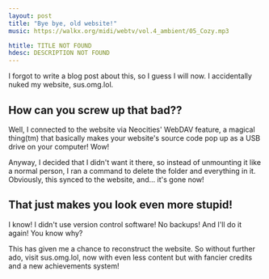 ```yaml
---
layout: post
title: "Bye bye, old website!"
music: https://walkx.org/midi/webtv/vol.4_ambient/05_Cozy.mp3

htitle: TITLE NOT FOUND
hdesc: DESCRIPTION NOT FOUND
---
```


I forgot to write a blog post about this, so I guess I will now. I accidentally nuked my website, sus.omg.lol.

## How can you screw up that bad??

Well, I connected to the website via Neocities' WebDAV feature, a magical thing(tm) that basically makes your website's source code pop up as a USB drive on your computer! Wow!

Anyway, I decided that I didn't want it there, so instead of unmounting it like a normal person, I ran a command to delete the folder and everything in it. Obviously, this synced to the website, and... it's gone now!

## That just makes you look even more stupid!

I know! I didn't use version control software! No backups! And I'll do it again! You know why?

This has given me a chance to reconstruct the website. So without further ado, visit sus.omg.lol, now with even less content but with fancier credits and a new achievements system!
